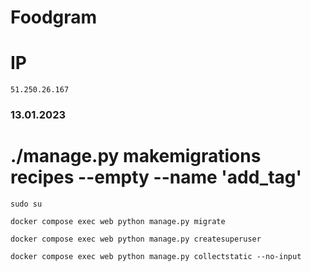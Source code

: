 # Foodgram

# IP
```
51.250.26.167
```


### 13.01.2023

# ./manage.py makemigrations recipes --empty --name 'add_tag'

`sudo su`
```
docker compose exec web python manage.py migrate
```
```
docker compose exec web python manage.py createsuperuser
```
```
docker compose exec web python manage.py collectstatic --no-input 
```
